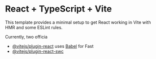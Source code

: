 # React + TypeScript + Vite

This template provides a minimal setup to get React working in Vite with HMR and some ESLint rules.

Currently, two officia
- [@vitejs/plugin-react](https://github.com/vitejs/vite-plugin-react/blob/main/packages/plugin-react/README.md) uses [Babel](https://babeljs.io/) for Fast 
- [@vitejs/plugin-react-swc](https://github.com/vitejs/vite-plugin-react-swc) 


